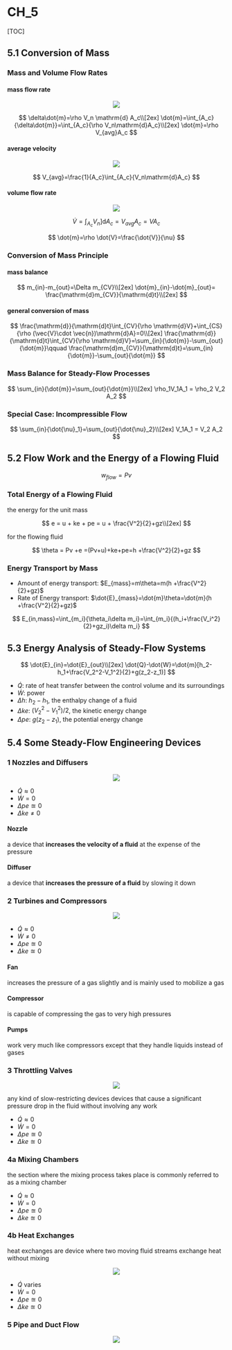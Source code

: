 # CH_5

[TOC]

## 5.1 Conversion of Mass

### Mass and Volume Flow Rates

#### mass flow rate

<div align = center><img src = "./assets/Ch_5_figure_1.png"></div>

$$
\delta\dot{m}=\rho V_n \mathrm{d} A_c\\[2ex]
\dot{m}=\int_{A_c}{\delta\dot{m}}=\int_{A_c}{\rho V_n\mathrm{d}A_c}\\[2ex]
\dot{m}=\rho V_{avg}A_c
$$

#### average velocity

<div align = center><img src = "./assets/Ch_5_figure_2.png"></div>

$$
V_{avg}=\frac{1}{A_c}\int_{A_c}{V_n\mathrm{d}A_c}
$$

#### volume flow rate

<div align = center><img src = "./assets/Ch_5_figure_3.png"></div>

$$
\dot{V}=\int_{A_c}{V_n]\mathrm{d}A_c}=V_{avg}A_c = VA_c
$$

$$
\dot{m}=\rho \dot{V}=\frac{\dot{V}}{\nu}
$$

### Conversion of Mass Principle

#### mass balance

$$
m_{in}-m_{out}=\Delta m_{CV}\\[2ex]
\dot{m}_{in}-\dot{m}_{out}= \frac{\mathrm{d}m_{CV}}{\mathrm{d}t}\\[2ex]
$$

#### general conversion of mass

$$
\frac{\mathrm{d}}{\mathrm{d}t}\int_{CV}{\rho \mathrm{d}V}+\int_{CS}{\rho (\vec{V}\cdot \vec{n})\mathrm{d}A}=0\\[2ex]
\frac{\mathrm{d}}{\mathrm{d}t}\int_{CV}{\rho \mathrm{d}V}=\sum_{in}{\dot{m}}-\sum_{out}{\dot{m}}\qquad \frac{\mathrm{d}m_{CV}}{\mathrm{d}t}=\sum_{in}{\dot{m}}-\sum_{out}{\dot{m}}
$$

### Mass Balance for Steady-Flow Processes

$$
\sum_{in}{\dot{m}}=\sum_{out}{\dot{m}}\\[2ex]
\rho_1V_1A_1 = \rho_2 V_2 A_2
$$

### Special Case: Incompressible Flow

$$
\sum_{in}{\dot{\nu}_1}=\sum_{out}{\dot{\nu}_2}\\[2ex]
V_1A_1 = V_2 A_2
$$

## 5.2 Flow Work and the Energy of a Flowing Fluid

$$
w_{flow}=Pv
$$

### Total Energy of a Flowing Fluid

the energy for the unit mass

$$
e = u + ke + pe = u + \frac{V^2}{2}+gz\\[2ex]
$$

for the flowing fluid

$$
\theta = Pv +e =(Pv+u)+ke+pe=h +\frac{V^2}{2}+gz
$$

### Energy Transport by Mass

- Amount of energy transport: $E_{mass}=m\theta=m(h +\frac{V^2}{2}+gz)$
- Rate of Energy transport: $\dot{E}_{mass}=\dot{m}\theta=\dot{m}(h +\frac{V^2}{2}+gz)$

$$
E_{in,mass}=\int_{m_i}{\theta_i\delta m_i}=\int_{m_i}{(h_i+\frac{V_i^2}{2}+gz_i)\delta m_i}
$$

## 5.3 Energy Analysis of Steady-Flow Systems

$$
\dot{E}_{in}=\dot{E}_{out}\\[2ex]
\dot{Q}-\dot{W}=\dot{m}[h_2-h_1+\frac{V_2^2-V_1^2}{2}+g(z_2-z_1)]
$$

- $\dot{Q}$: rate of heat transfer between the control volume and its surroundings
- $\dot{W}$: power
- $\Delta h$: $h_2-h_1$, the enthalpy change of a fluid
- $\Delta ke$: $(V_2^2-V_1^2)/2$, the kinetic energy change
- $\Delta pe$: $g(z_2-z_1)$, the potential energy change

## 5.4 Some Steady-Flow Engineering Devices

### 1 Nozzles and Diffusers

<div align = center><img src = "./assets/Ch_5_figure_4.png"></div>

- $\dot{Q}\approx 0$
- $\dot{W}=0$
- $\Delta pe\approxeq 0$
- $\Delta ke \neq 0$

#### Nozzle

a device that **increases the velocity of a fluid** at the expense of the pressure

#### Diffuser

a device that **increases the pressure of a fluid** by slowing it down

### 2 Turbines and Compressors

<div align = center><img src = "./assets/Ch_5_figure_5.png"></div>

- $\dot{Q}\approx 0$
- $\dot{W}\neq 0$
- $\Delta pe\approxeq 0$
- $\Delta ke \approxeq 0$

#### Fan

increases the pressure of a gas slightly and is mainly used to mobilize a gas

#### Compressor

is capable of compressing the gas to very high pressures

#### Pumps

work very much like compressors except that they handle liquids instead of gases

### 3 Throttling Valves

<div align = center><img src = "./assets/Ch_5_figure_6.png"></div>

any kind of slow-restricting devices devices that cause a significant pressure drop in the fluid without involving any work

- $\dot{Q}\approx 0$
- $\dot{W}=0$
- $\Delta pe\approxeq 0$
- $\Delta ke \approxeq 0$

### 4a Mixing Chambers

the section where the mixing process takes place is commonly referred to as a mixing chamber

- $\dot{Q}\approx 0$
- $\dot{W}=0$
- $\Delta pe\approxeq 0$
- $\Delta ke \approxeq 0$

### 4b Heat Exchanges

heat exchanges are device where two moving fluid streams exchange heat without mixing

<div align = center><img src = "./assets/Ch_5_figure_7.png"></div>

- $\dot{Q}$ varies
- $\dot{W}=0$
- $\Delta pe\approxeq 0$
- $\Delta ke \approxeq 0$

### 5 Pipe and Duct Flow

<div align = center><img src = "./assets/Ch_5_figure_8.png"></div>

